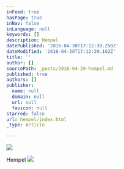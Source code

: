 ```yaml
---
inFeed: true
hasPage: true
inNav: false
inLanguage: null
keywords: []
description: Hempel
datePublished: '2016-04-30T17:12:39.250Z'
dateModified: '2016-04-30T17:12:29.162Z'
title: ''
author: []
sourcePath: _posts/2016-04-30-hempel.md
published: true
authors: []
publisher:
  name: null
  domain: null
  url: null
  favicon: null
starred: false
url: hempel/index.html
_type: Article

---
```

![](https://the-grid-user-content.s3-us-west-2.amazonaws.com/7f9bc654-f755-41fa-a143-5d59b4b32a79.jpg)

Hempel
![](https://the-grid-user-content.s3-us-west-2.amazonaws.com/7f2c419c-fc10-4462-a7ae-91a9bcd49acb.jpg)